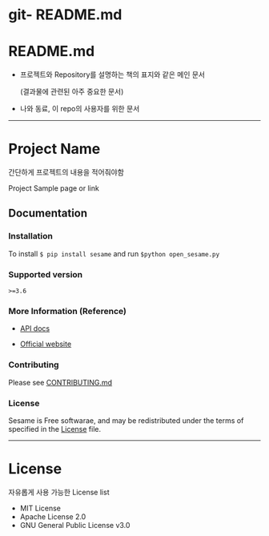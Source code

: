 # git- README.md

# README.md

- 프로젝트와 Repository를 설명하는 책의 표지와 같은 메인 문서

    (결과물에 관련된 아주 중요한 문서)

- 나와 동료, 이 repo의 사용자를 위한 문서

---

# Project Name

간단하게 프로젝트의 내용을 적어줘야함

Project Sample page or link

## Documentation

### Installation

To install `$ pip install sesame` and run `$python open_sesame.py`

### Supported version

 `>=3.6`

### More Information (Reference)

 - [API docs]()

 - [Official website]()

### Contributing

 Please see [CONTRIBUTING.md]()

### License

Sesame is Free softwarae, and may be redistributed under the terms of specified in the [License]() file.

---

# License

자유롭게 사용 가능한 License list

- MIT License
- Apache License 2.0
- GNU General Public License v3.0
